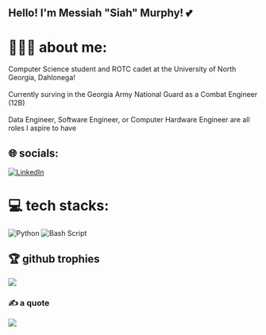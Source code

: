 ## Hello! I'm Messiah "Siah" Murphy! 💕
# 👩🏽‍💻 about me:
Computer Science student and ROTC cadet at the University of North Georgia, Dahlonega! <br/><br>  Currently surving in the Georgia Army National Guard as a Combat Engineer (12B) <br/><br> Data Engineer, Software Engineer, or Computer Hardware Engineer are all roles I aspire to have <br/>


## 🌐 socials:
 [![LinkedIn](https://img.shields.io/badge/LinkedIn-%230077B5.svg?logo=linkedin&logoColor=white)](https://linkedin.com/in/https://www.linkedin.com/in/cdt-messiah-murphy-39965b25b/) 

# 💻 tech stacks:
![Python](https://img.shields.io/badge/python-3670A0?style=for-the-badge&logo=python&logoColor=ffdd54) 
![Bash Script](https://img.shields.io/badge/bash_script-%23121011.svg?style=for-the-badge&logo=gnu-bash&logoColor=white)

## 🏆 github trophies
![](https://github-profile-trophy.vercel.app/?username=saismurphy&theme=calm_pink&no-frame=false&no-bg=true&margin-w=4)

### ✍️ a quote
![](https://quotes-github-readme.vercel.app/api?type=vetical&theme=radical)

